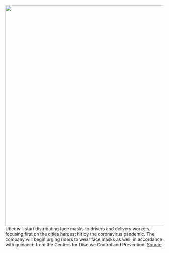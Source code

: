 <img src='https://cdn.vox-cdn.com/thumbor/R6v5LEDyUDOjWoe8x1F_TR8fh5A=/0x0:7360x4912/1200x800/filters:focal(3092x1868:4268x3044)/cdn.vox-cdn.com/uploads/chorus_image/image/66629842/1209548586.jpg.0.jpg' width='700px' /><br/>
Uber will start distributing face masks to drivers and delivery workers, focusing first on the cities hardest hit by the coronavirus pandemic. The company will begin urging riders to wear face masks as well, in accordance with guidance from the Centers for Disease Control and Prevention.
<a href='https://www.theverge.com/2020/4/9/21215186/uber-face-mask-drivers-delivery-workers-shipping-coronavirus'> Source <a/>